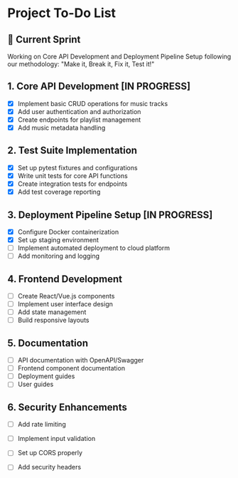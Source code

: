 # Project To-Do List

## 🚀 Current Sprint

Working on Core API Development and Deployment Pipeline Setup following our methodology:
"Make it, Break it, Fix it, Test it!"

## 1. Core API Development [IN PROGRESS]
- [x] Implement basic CRUD operations for music tracks
- [x] Add user authentication and authorization
- [x] Create endpoints for playlist management
- [x] Add music metadata handling

## 2. Test Suite Implementation
- [x] Set up pytest fixtures and configurations
- [x] Write unit tests for core API functions
- [x] Create integration tests for endpoints
- [x] Add test coverage reporting

## 3. Deployment Pipeline Setup [IN PROGRESS]
- [x] Configure Docker containerization
- [x] Set up staging environment
- [ ] Implement automated deployment to cloud platform
- [ ] Add monitoring and logging

## 4. Frontend Development
- [ ] Create React/Vue.js components
- [ ] Implement user interface design
- [ ] Add state management
- [ ] Build responsive layouts

## 5. Documentation
- [ ] API documentation with OpenAPI/Swagger
- [ ] Frontend component documentation
- [ ] Deployment guides
- [ ] User guides

## 6. Security Enhancements
- [ ] Add rate limiting
- [ ] Implement input validation
- [ ] Set up CORS properly
- [ ] Add security headers

